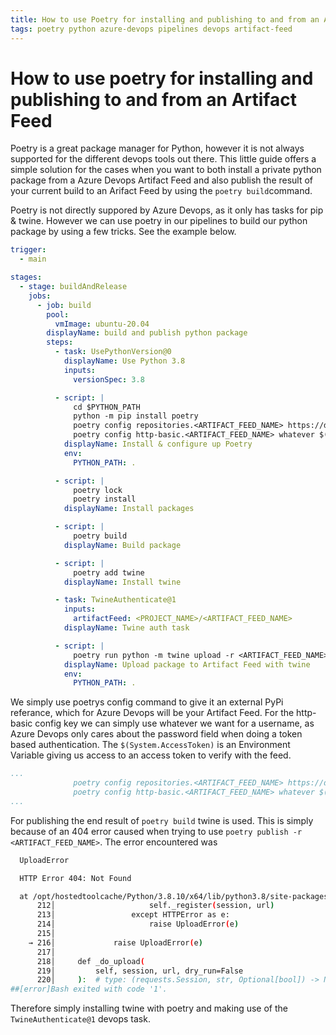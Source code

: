 ```yaml
---
title: How to use Poetry for installing and publishing to and from an Artifact Feed 
tags: poetry python azure-devops pipelines devops artifact-feed
---
```


# How to use poetry for installing and publishing to and from an Artifact Feed 

Poetry is a great package manager for Python, however it is not always supported for the different devops tools out there. This little guide offers a simple solution for the cases when you want to both install a private python package from a Azure Devops Artifact Feed and also publish the result of your current build to an Arifact Feed by using the `poetry build`command.

Poetry is not directly suppored by Azure Devops, as it only has tasks for pip & twine. However we can use poetry in our pipelines to build our python package by using a few tricks. See the example below.

```yml
trigger:
  - main

stages:
  - stage: buildAndRelease
    jobs:
      - job: build
        pool:
          vmImage: ubuntu-20.04
        displayName: build and publish python package
        steps:
          - task: UsePythonVersion@0
            displayName: Use Python 3.8
            inputs:
              versionSpec: 3.8

          - script: |
              cd $PYTHON_PATH
              python -m pip install poetry
              poetry config repositories.<ARTIFACT_FEED_NAME> https://dev.azure.com/<ORG_NAME>/<PROJECT_NAME>/_packaging/<ARTIFACT_FEED_NAME>/pypi/
              poetry config http-basic.<ARTIFACT_FEED_NAME> whatever $(System.AccessToken)
            displayName: Install & configure up Poetry
            env:
              PYTHON_PATH: .

          - script: |
              poetry lock
              poetry install
            displayName: Install packages

          - script: |
              poetry build
            displayName: Build package

          - script: |
              poetry add twine
            displayName: Install twine

          - task: TwineAuthenticate@1
            inputs:
              artifactFeed: <PROJECT_NAME>/<ARTIFACT_FEED_NAME>
            displayName: Twine auth task

          - script: |
              poetry run python -m twine upload -r <ARTIFACT_FEED_NAME> --config-file $(PYPIRC_PATH) dist/*
            displayName: Upload package to Artifact Feed with twine
            env:
              PYTHON_PATH: .
```
We simply use poetrys config command to give it an external PyPi referance, which for Azure Devops will be your Artifact Feed. For the http-basic config key we can simply use whatever we want for a username, as Azure Devops only cares about the password field when doing a token based authentication. The `$(System.AccessToken)` is an Environment Variable giving us access to an access token to verify with the feed.
```yml
...
              poetry config repositories.<ARTIFACT_FEED_NAME> https://dev.azure.com/<ORG_NAME>/<PROJECT_NAME>/_packaging/<ARTIFACT_FEED_NAME>/pypi/
              poetry config http-basic.<ARTIFACT_FEED_NAME> whatever $(System.AccessToken)
...
```
For publishing the end result of `poetry build` twine is used. This is simply because of an 404 error caused when trying to use `poetry publish -r <ARTIFACT_FEED_NAME>`. The error encountered was 
```bash
  UploadError

  HTTP Error 404: Not Found

  at /opt/hostedtoolcache/Python/3.8.10/x64/lib/python3.8/site-packages/poetry/publishing/uploader.py:216 in _upload
      212│                     self._register(session, url)
      213│                 except HTTPError as e:
      214│                     raise UploadError(e)
      215│ 
    → 216│             raise UploadError(e)
      217│ 
      218│     def _do_upload(
      219│         self, session, url, dry_run=False
      220│     ):  # type: (requests.Session, str, Optional[bool]) -> None
##[error]Bash exited with code '1'.
```
Therefore simply installing twine with poetry and making use of the `TwineAuthenticate@1` devops task.
